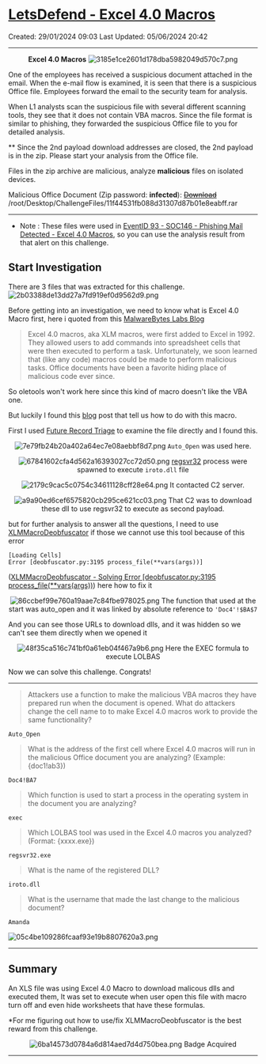 # [LetsDefend - Excel 4.0 Macros](https://app.letsdefend.io/challenge/Excel-40-Macros)
Created: 29/01/2024 09:03
Last Updated: 05/06/2024 20:42
* * *
<div align=center>

**Excel 4.0 Macros**
![3185e1ce2601d178dba5982049d570c7.png](/_resources/3185e1ce2601d178dba5982049d570c7.png)
</div>
One of the employees has received a suspicious document attached in the email. When the e-mail flow is examined, it is seen that there is a suspicious Office file. Employees forward the email to the security team for analysis.

When L1 analysts scan the suspicious file with several different scanning tools, they see that it does not contain VBA macros. Since the file format is similar to phishing, they forwarded the suspicious Office file to you for detailed analysis.

** Since the 2nd payload download addresses are closed, the 2nd payload is in the zip. Please start your analysis from the Office file.

Files in the zip archive are malicious, analyze **malicious** files on isolated devices.

Malicious Office Document (Zip password: **infected**): [~~Download~~](https://files-ld.s3.us-east-2.amazonaws.com/11f44531fb088d31307d87b01e8eabff.rar) /root/Desktop/ChallengeFiles/11f44531fb088d31307d87b01e8eabff.rar
* * *
* Note : These files were used in [EventID 93 - SOC146 - Phishing Mail Detected - Excel 4.0 Macros](../../undefined), so you can use the analysis result from that alert on this challenge.
## Start Investigation
There are 3 files that was extracted for this challenge.
![2b03388de13dd27a7fd919ef0d9562d9.png](/_resources/2b03388de13dd27a7fd919ef0d9562d9.png)

Before getting into an investigation, we need to know what is Excel 4.0 Macro first, here i quoted from this [MalwareBytes Labs Blog](https://www.malwarebytes.com/blog/news/2022/01/microsoft-is-now-disabling-excel-4-0-macros-by-default)

> Excel 4.0 macros, aka XLM macros, were first added to Excel in 1992. They allowed users to add commands into spreadsheet cells that were then executed to perform a task. Unfortunately, we soon learned that (like any code) macros could be made to perform malicious tasks. Office documents have been a favorite hiding place of malicious code ever since.

So oletools won't work here since this kind of macro doesn't like the VBA one.

But luckily I found this [blog](https://sneakymonkey.net/excel-4-0-macros-so-hot-right-now/) post that tell us how to do with this macro.

First I used [Future Record Triage](https://tria.ge/240129-e973taabe9/behavioral1) to examine the file directly and I found this.
<div align=center>

![7e79fb24b20a402a64ec7e08aebbf8d7.png](/_resources/7e79fb24b20a402a64ec7e08aebbf8d7.png)
`Auto_Open` was used here.

![67841602cfa4d562a16393027cc72d50.png](/_resources/67841602cfa4d562a16393027cc72d50.png)
[regsvr32](https://lolbas-project.github.io/lolbas/Binaries/Regsvr32/) process were spawned to execute `iroto.dll` file

![2179c9cac5c0754c34611128cff28e64.png](/_resources/2179c9cac5c0754c34611128cff28e64.png)
It contacted C2 server.

![a9a90ed6cef6575820cb295ce621cc03.png](/_resources/a9a90ed6cef6575820cb295ce621cc03.png)
That C2 was to download these dll to use regsvr32 to execute as second payload.
</div>

but for further analysis to answer all the questions, I need to use [XLMMacroDeobfuscator](https://github.com/DissectMalware/XLMMacroDeobfuscator) if those we cannot use this tool because of this error
```
[Loading Cells] 
Error [deobfuscator.py:3195 process_file(**vars(args))]
```
([XLMMacroDeobfuscator - Solving Error \[deobfuscator.py:3195 process_file(**vars(args))](../../undefined)) here how to fix it

<div align=center>

![86ccbef99e760a19aae7c84fbe978025.png](/_resources/86ccbef99e760a19aae7c84fbe978025.png)
The function that used at the start was auto_open and it was linked by absolute reference to `'Doc4'!$BA$7`
</div>

And you can see those URLs to download dlls, and it was hidden so we can't see them directly when we opened it

<div align=center>

![48f35ca516c741bf0a61eb04f467a9b6.png](/_resources/48f35ca516c741bf0a61eb04f467a9b6.png)
Here the EXEC formula to execute LOLBAS
</div>

Now we can solve this challenge.
Congrats!

* * *
> Attackers use a function to make the malicious VBA macros they have prepared run when the document is opened. What do attackers change the cell name to to make Excel 4.0 macros work to provide the same functionality?
```
Auto_Open
```

> What is the address of the first cell where Excel 4.0 macros will run in the malicious Office document you are analyzing? (Example: {doc1!ab3})
```
Doc4!BA7
```

> Which function is used to start a process in the operating system in the document you are analyzing?
```
exec
```

> Which LOLBAS tool was used in the Excel 4.0 macros you analyzed? (Format: {xxxx.exe})
```
regsvr32.exe
```

> What is the name of the registered DLL?
```
iroto.dll
```

> What is the username that made the last change to the malicious document?
```
Amanda
```
![05c4be109286fcaaf93e19b8807620a3.png](/_resources/05c4be109286fcaaf93e19b8807620a3.png)

* * *
## Summary
An XLS file was using Excel 4.0 Macro to download malicous dlls and executed them, It was set to execute when user open this file with macro turn off and even hide worksheets that have these formulas.

*For me figuring out how to use/fix XLMMacroDeobfuscator is the best reward from this challenge.

<div align=center>

![6ba14573d0784a6d814aed7d4d750bea.png](/_resources/6ba14573d0784a6d814aed7d4d750bea.png)
Badge Acquired
</div>

* * *